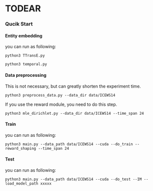 # TODEAR


### Qucik Start

#### Entity embedding
you can run as following:
```
python3 TTransE.py 

python3 temporal.py
```

#### Data preprocessing

This is not necessary, but can greatly shorten the experiment time.

```
python3 preprocess_data.py --data_dir data/ICEWS14
```

If you use the reward module, you need to do this step.

```
python3 mle_dirichlet.py --data_dir data/ICEWS14 --time_span 24
```

#### Train
you can run as following:
```
python3 main.py --data_path data/ICEWS14 --cuda --do_train --reward_shaping --time_span 24
```

#### Test
you can run as following:
```
python3 main.py --data_path data/ICEWS14 --cuda --do_test --IM --load_model_path xxxxx
```

